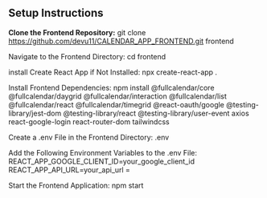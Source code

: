 ## Setup Instructions


**Clone the Frontend Repository:**
git clone https://github.com/devu11/CALENDAR_APP_FRONTEND.git frontend


Navigate to the Frontend Directory:
cd frontend


install Create React App if Not Installed:
npx create-react-app .


Install Frontend Dependencies:
npm install @fullcalendar/core @fullcalendar/daygrid @fullcalendar/interaction @fullcalendar/list @fullcalendar/react @fullcalendar/timegrid @react-oauth/google @testing-library/jest-dom @testing-library/react @testing-library/user-event axios react-google-login react-router-dom tailwindcss



Create a .env File in the Frontend Directory:
.env

Add the Following Environment Variables to the .env File:
REACT_APP_GOOGLE_CLIENT_ID=your_google_client_id
REACT_APP_API_URL=your_api_url = 



Start the Frontend Application:
npm start

